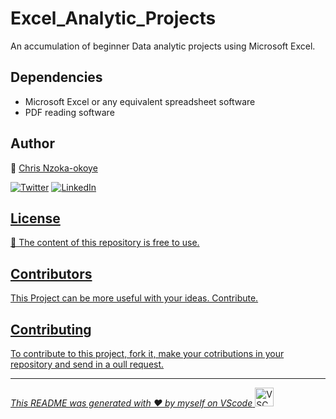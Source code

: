 # <!--Title-->Excel_Analytic_Projects

<!--## Description-->An accumulation of beginner Data analytic projects using Microsoft Excel.

## Dependencies

- Microsoft Excel or any equivalent spreadsheet software
- PDF reading software

## Author

👤 [Chris Nzoka-okoye](https://linkedin.com/in/chris-nzoka-okoye)

<a href="https://twitter.com/chrisnzoka" target="_blank"><img alt="Twitter" src="https://img.shields.io/badge/twitter-%231DA1F2.svg?&style=flat&logo=twitter&logoColor=white" /></a>
<a href="https://www.linkedin.com/in/chris-nzoka-okoye/" target="_blank"><img alt="LinkedIn" src="https://img.shields.io/badge/linkedin-%230077B5.svg?&style=flat&logo=linkedin&logoColor=white" />

## License

📝 The content of this repository is free to use.

## Contributors

This Project can be more useful with your ideas. Contribute.

## Contributing

To contribute to this project, fork it, make your cotributions in your repository and send in a oull request.

---

_This README was generated with ❤️ by myself on VScode_ <img src="https://cdn.worldvectorlogo.com/logos/visual-studio-code-1.svg" alt="VSCode Logo" width="30" height="30"/>

